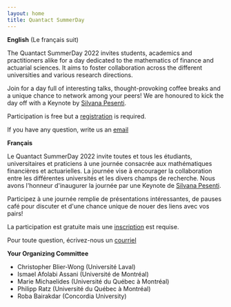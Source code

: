 ```yaml
---
layout: home
title: Quantact SummerDay
---
```

__English__
(Le français suit)

The Quantact SummerDay 2022 invites students, academics and practitioners alike for a day dedicated to the mathematics of finance and actuarial sciences. It aims to foster collaboration across the different universities and various research directions. 

Join for a day full of interesting talks, thought-provoking coffee breaks and a unique chance to network among your peers! We are honoured to kick the day off with a Keynote by [Silvana Pesenti](https://www.statistics.utoronto.ca/people/directories/all-faculty/silvana-pesenti).

Participation is free but a [registration](/registration/) is required. 

If you have any question, write us an <a href="mailto:christopher.blier-wong.1@ulaval.ca">email</a>




__Français__

Le Quantact SummerDay 2022 invite toutes et tous les étudiants, universitaires et praticiens à une journée consacrée aux mathématiques financières et actuarielles. La journée vise à encourager la collaboration entre les différentes universités et les divers champs de recherche. Nous avons l'honneur d'inaugurer la journée par une Keynote de [Silvana Pesenti](https://www.statistics.utoronto.ca/people/directories/all-faculty/silvana-pesenti).

Participez à une journée remplie de présentations intéressantes, de pauses café pour discuter et d'une chance unique de nouer des liens avec vos pairs!

La participation est gratuite mais une 	[inscription](/registration/) est requise.

Pour toute question, écrivez-nous un <a href="mailto:christopher.blier-wong.1@ulaval.ca"> courriel </a>


__Your Organizing Committee__

- Christopher Blier-Wong (Université Laval)
- Ismael Afolabi Assani (Université de Montréal)
- Marie Michaelides (Université du Québec à Montréal)
- Philipp Ratz (Université du Québec à Montréal)
- Roba Bairakdar (Concordia University)